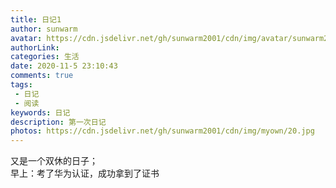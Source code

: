 ```yaml
---
title: 日记1
author: sunwarm
avatar: https://cdn.jsdelivr.net/gh/sunwarm2001/cdn/img/avatar/sunwarm2001.jpg
authorLink: 
categories: 生活
date: 2020-11-5 23:10:43
comments: true
tags:   
 - 日记
 - 阅读
keywords: 日记
description: 第一次日记
photos: https://cdn.jsdelivr.net/gh/sunwarm2001/cdn/img/myown/20.jpg
---
```


又是一个双休的日子；<br>
早上：考了华为认证，成功拿到了证书
